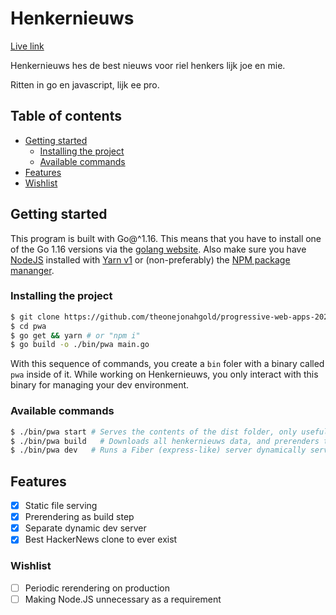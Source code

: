 # Henkernieuws

[Live link](https://aqueous-beach-16784.herokuapp.com/)

Henkernieuws hes de best nieuws voor riel henkers lijk joe en mie.

Ritten in go en javascript, lijk ee pro.

## Table of contents

- [Getting started](#getting-started)
  - [Installing the project](#installing-the-project)
  - [Available commands](#available-commands)
- [Features](#features)
- [Wishlist](#wishlist)


## Getting started

This program is built with Go@^1.16. This means that you have to install one of the Go 1.16 versions via the [golang website](https://golang.org). Also make sure you have [NodeJS](https://nodejs.org) installed with [Yarn v1](http://classic.yarnpkg.com) or (non-preferably) the [NPM package mananger](https://npmjs.com).

### Installing the project

```sh
$ git clone https://github.com/theonejonahgold/progressive-web-apps-2021.git pwa
$ cd pwa
$ go get && yarn # or "npm i"
$ go build -o ./bin/pwa main.go
```

With this sequence of commands, you create a `bin` foler with a binary called `pwa` inside of it. While working on Henkernieuws, you only interact with this binary for managing your dev environment.

### Available commands

```sh
$ ./bin/pwa start # Serves the contents of the dist folder, only useful if you've already prerendered the site.
$ ./bin/pwa build   # Downloads all henkernieuws data, and prerenders the entire site, also running snowpack to build everything.
$ ./bin/pwa dev   # Runs a Fiber (express-like) server dynamically serving handlebars templates.
```

## Features

- [x] Static file serving
- [x] Prerendering as build step
- [x] Separate dynamic dev server
- [x] Best HackerNews clone to ever exist

### Wishlist

- [ ] Periodic rerendering on production
- [ ] Making Node.JS unnecessary as a requirement

<!-- In this course we will convert the client side web application previously made Web App From Scratch into a server side rendered application. We also add functionalities based on the Service Worker and turn the application into a Progressive Web App. Ultimately we are going to implement a series of optimisations to improve the performance of the application.  

## Learning goals
- _You understand the difference between client side and server side rendering and you can apply server side rendering
in your application_
- _You understand how a Service Worker works and you can implement it in your application._
- _You understand how the critical render path works and how you can optimize it for a better runtime and / or perceived performance._

[Rubric with learning goals](https://icthva.sharepoint.com/:x:/r/sites/FDMCI_EDU__CMD20_21_Minor_Web_5i7j73jt/_layouts/15/Doc.aspx?sourcedoc=%7B276F53A7-2531-4006-8AD2-08C9A82D3A11%7D&file=PWA%202021%20Rubric.xlsx&action=edit&mobileredirect=true&wdPreviousSession=92686bea-446f-40e3-9303-33fa3f832b82&wdOrigin=TEAMS-ELECTRON.teams.undefined)

## Program

### Week 1 - Server Side Rendering 📡

Goal: Render web pages server side

[Exercises](https://github.com/cmda-minor-web/progressive-web-apps-2021/blob/master/course/week-1.md)    
[Server Side Rendering - slides Declan Rek](https://github.com/cmda-minor-web/progressive-web-apps-1920/blob/master/course/cmd-2021-server-side-rendering.pdf)  


### Week 2 - Progressive Web App 🚀

Goals: Convert application to a Progressive Web App

[Exercises](https://github.com/cmda-minor-web/progressive-web-apps-2021/blob/master/course/week-2.md)  
[Progressive Web Apps - slides Declan Rek](https://github.com/cmda-minor-web/progressive-web-apps-1920/blob/master/course/cmd-2020-progressive-web-apps.pdf)


### Week 3 - Critical Rendering Path 📉 

Doel: Optimize the Critical Rendering Path   
[Exercises](https://github.com/cmda-minor-web/progressive-web-apps-2021/blob/master/course/week-3.md)  
[Critical Rendering Path - slides Declan Rek](https://github.com/cmda-minor-web/progressive-web-apps-1920/blob/master/course/cmd-2020-critical-rendering-path.pdf) -->


<!-- Add a link to your live demo in Github Pages 🌐-->

<!-- ☝️ replace this description with a description of your own work -->

<!-- Add a nice image here at the end of the week, showing off your shiny frontend 📸 -->

<!-- Maybe a table of contents here? 📚 -->

<!-- How about a section that describes how to install this project? 🤓 -->

<!-- ...but how does one use this project? What are its features 🤔 -->

<!-- What external data source is featured in your project and what are its properties 🌠 -->

<!-- Maybe a checklist of done stuff and stuff still on your wishlist? ✅ -->

<!-- How about a license here? 📜 (or is it a licence?) 🤷 -->

